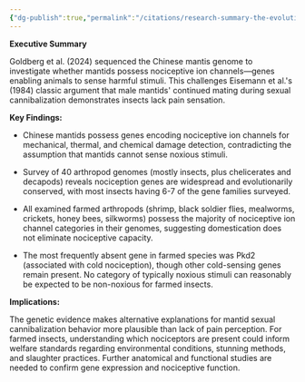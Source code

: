 ```yaml
---
{"dg-publish":true,"permalink":"/citations/research-summary-the-evolution-of-nociception-in-arthropods-rethink-priorities/","tags":["#insects"],"created":"2025-10-23T17:42:45.909+01:00","updated":"2025-10-23T18:12:10.228+01:00"}
---
```


**Executive Summary**

Goldberg et al. (2024) sequenced the Chinese mantis genome to investigate whether mantids possess nociceptive ion channels—genes enabling animals to sense harmful stimuli. This challenges Eisemann et al.'s (1984) classic argument that male mantids' continued mating during sexual cannibalization demonstrates insects lack pain sensation.

**Key Findings:**

- Chinese mantids possess genes encoding nociceptive ion channels for mechanical, thermal, and chemical damage detection, contradicting the assumption that mantids cannot sense noxious stimuli.
    
- Survey of 40 arthropod genomes (mostly insects, plus chelicerates and decapods) reveals nociception genes are widespread and evolutionarily conserved, with most insects having 6-7 of the gene families surveyed.
    
- All examined farmed arthropods (shrimp, black soldier flies, mealworms, crickets, honey bees, silkworms) possess the majority of nociceptive ion channel categories in their genomes, suggesting domestication does not eliminate nociceptive capacity.
    
- The most frequently absent gene in farmed species was Pkd2 (associated with cold nociception), though other cold-sensing genes remain present. No category of typically noxious stimuli can reasonably be expected to be non-noxious for farmed insects.
    

**Implications:**

The genetic evidence makes alternative explanations for mantid sexual cannibalization behavior more plausible than lack of pain perception. For farmed insects, understanding which nociceptors are present could inform welfare standards regarding environmental conditions, stunning methods, and slaughter practices. Further anatomical and functional studies are needed to confirm gene expression and nociceptive function.